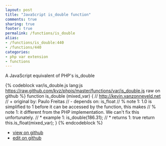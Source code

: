 ```yaml
---
layout: post
title: "JavaScript is_double function"
comments: true
sharing: true
footer: true
permalink: /functions/is_double
alias:
- /functions/is_double:440
- /functions/440
categories:
- php var extension
- functions
---
```

A JavaScript equivalent of PHP's is_double

<!-- more -->

{% codeblock var/is_double.js lang:js https://raw.github.com/kvz/phpjs/master/functions/var/is_double.js raw on github %}
function is_double (mixed_var) {
    // http://kevin.vanzonneveld.net
    // +   original by: Paulo Freitas
    //  -   depends on: is_float
    // %        note 1: 1.0 is simplified to 1 before it can be accessed by the function, this makes
    // %        note 1: it different from the PHP implementation. We can't fix this unfortunately.
    // *     example 1: is_double(186.31);
    // *     returns 1: true
    return this.is_float(mixed_var);
}
{% endcodeblock %}

 - [view on github](https://github.com/kvz/phpjs/blob/master/functions/var/is_double.js)
 - [edit on github](https://github.com/kvz/phpjs/edit/master/functions/var/is_double.js)

